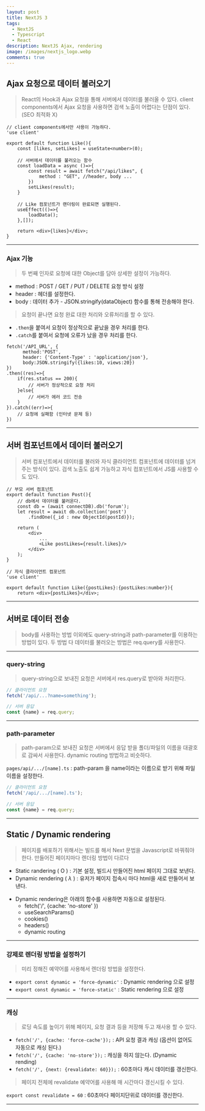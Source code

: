 ```yaml
---
layout: post
title: NextJS 3
tags:
  - NextJS
  - Typescript
  - React
description: NextJS Ajax, rendering
image: /images/nextjs_logo.webp
comments: true
---
```


## Ajax 요청으로 데이터 불러오기

> React의 Hook과 Ajax 요청을 통해 서버에서 데이터를 불러올 수 있다.
> client components에서 Ajax 요청을 사용하면 검색 노출이 어렵다는 단점이 있다. (SEO 최적화 X)

```tsx
// client components에서만 사용이 가능하다.
'use client'

export default function Like(){
	const [likes, setLikes] = useState<number>(0);

	// 서버에서 데이터를 불러오는 함수
	const loadData = async ()=>{
		const result = await fetch("/api/likes", {
			method : "GET", //header, body ...
		})
		setLikes(result);
	}

	// Like 컴포넌트가 랜더링이 완료되면 실행된다.
	useEffect(()=>{
		loadData();
	},[]);

	return <div>{likes}</div>;
}
```

---

### Ajax 기능

> 두 번째 인자로 요청에 대한 Object를 담아 상세한 설정이 가능하다.

- method : POST / GET / PUT / DELETE 요청 방식 설정
- header : 헤더를 설정한다. 
- body : 데이터 추가 - JSON.stringify(dataObject) 함수를 통해 전송해야 한다.

> 요청이 끝나면 요청 완료 대한 처리와 오류처리를 할 수 있다.

- `.then`을 붙여서 요청이 정상적으로 끝났을 경우 처리를 한다.
- `.catch`를 붙여서 요청에 오류가 났을 경우 처리를 한다.

```tsx
fetch('/API_URL', {
	  method:'POST',
	  header: {'Content-Type' : 'application/json'},
	  body:JSON.stringify({likes:10, views:20})
})
.then((res)=>{
	if(res.status == 200){
		// 서버가 정상적으로 요청 처리
	}else{
		// 서버가 에러 코드 전송
	}
}).catch((err)=>{
	// 요청에 실패함 (인터넷 문제 등)
})
```

---

## 서버 컴포넌트에서 데이터 불러오기

> 서버 컴포넌트에서 데이터를 불러와 자식 클라이언트 컴포넌트에 데이터를 넘겨주는 방식이 있다.
> 검색 노출도 쉽게 가능하고 자식 컴포넌트에서 JS를 사용할 수도 있다.

```tsx
// 부모 서버 컴포넌트
export default function Post(){
	// db에서 데이터를 불러온다.
	const db = (await connectDB).db('forum');
	let result = await db.collection('post')
		.findOne({_id : new ObjectId(postId)});

	return (
		<div>
			...
			<Like postLikes={result.likes}/>
		</div>
	);
}
```

```tsx
// 자식 클라이언트 컴포넌트
'use client'

export default function Like({postLikes}:{postLikes:number}){
	return <div>{postLikes}</div>;
```

---

## 서버로 데이터 전송

> body를 사용하는 방법 이외에도 query-string과 path-parameter를 이용하는 방법이 있다.
> 두 방법 다 데이터를 불러오는 방법은 req.query를 사용한다.

---

### query-string

> query-string으로 보내진 요청은 서버에서 res.query로 받아와 처리한다.

```ts
// 클라이언트 요청
fetch('/api/...?name=something');

// 서버 응답
const {name} = req.query;
```

---

### path-parameter

> path-param으로 보내진 요청은 서버에서 응답 받을 폴더/파일의 이름을 대괄호로 감싸서 사용한다.
> dynamic routing 방법하고 비슷하다.

`pages/api/.../[name].ts` : path-param 을 name이라는 이름으로 받기 위해 파일 이름을 설정한다.

```ts
// 클라이언트 요청
fetch('/api/.../[name].ts');

// 서버 응답
const {name} = req.query;
```

---

## Static / Dynamic rendering

> 페이지를 배포하기 위해서는 빌드를 해서 Next 문법을 Javascript로 바꿔줘야 한다.
> 만들어진 페이지마다 렌더링 방법이 다르다

- Static randering ( O ) : 기본 설정, 빌드시 만들어진 html 페이지 그대로 보낸다.
- Dynamic rendering ( $\lambda$ ) : 유저가 페이지 접속시 마다 html을 새로 만들어서 보낸다.

+ Dynamic rendering은 아래의 함수를 사용하면 자동으로 설정된다.
	- fetch('/', {cache: 'no-store' })
	- useSearchParams()
	- cookies()
	- headers()
	- dynamic routing

---

### 강제로 렌더링 방법을 설정하기

> 미리 정해진 예약어를 사용해서 렌더링 방법을 설정한다.

- `export const dynamic = 'force-dynamic'` : Dynamic rendering 으로 설정
- `export const dynamic = 'force-static'` : Static rendering 으로 설정

---

### 캐싱

> 로딩 속도를 높이기 위해 페이지, 요청 결과 등을 저장해 두고 재사용 할 수 있다.

- `fetch('/', {cache: 'force-cache'});` : API 요청 결과 캐싱 (옵션이 없어도 자동으로 캐싱 된다.)
- `fetch('/', {cache: 'no-store'});` : 캐싱을 하지 않는다. (Dynamic rending)
- `fetch('/', {next: {revalidate: 60}});` : 60초마다 캐시 데이터를 갱신한다.

> 페이지 전체에 revalidate 예약어를 사용해 매 시간마다 갱신시킬 수 있다.

`export const revalidate = 60` : 60초마다 페이지단위로 데이터를 갱신한다.

---